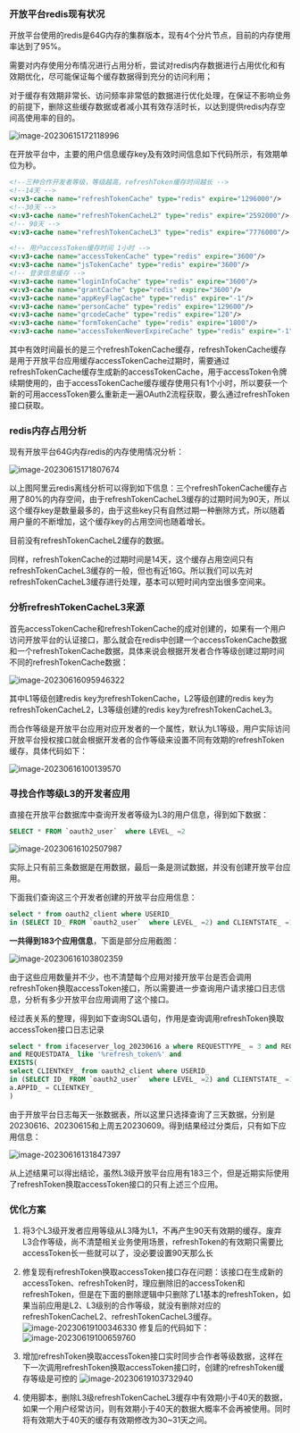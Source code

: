 ### 开放平台redis现有状况

开放平台使用的redis是64G内存的集群版本，现有4个分片节点，目前的内存使用率达到了95%。

需要对内存使用分布情况进行占用分析，尝试对redis内存数据进行占用优化和有效期优化，尽可能保证每个缓存数据得到充分的访问利用；

对于缓存有效期非常长、访问频率非常低的数据进行优化处理，在保证不影响业务的前提下，删除这些缓存数据或者减小其有效存活时长，以达到提供redis内存空间高使用率的目的。

![image-20230615172118996](https://alex-img-1253982387.cos.ap-nanjing.myqcloud.com/Typora-wm/202306151721059.png)

在开放平台中，主要的用户信息缓存key及有效时间信息如下代码所示，有效期单位为秒。

```xml
<!--三种合作开发者等级，等级越高，refreshToken缓存时间越长 -->
<!--14天 -->
<v:v3-cache name="refreshTokenCache" type="redis" expire="1296000"/>
<!--30天 -->
<v:v3-cache name="refreshTokenCacheL2" type="redis" expire="2592000"/>
<!-- 90天 -->
<v:v3-cache name="refreshTokenCacheL3" type="redis" expire="7776000"/>

<!-- 用户accessToken缓存时间 1小时 -->
<v:v3-cache name="accessTokenCache" type="redis" expire="3600"/>
<v:v3-cache name="jsTokenCache" type="redis" expire="3600"/>
<!-- 登录信息缓存 -->
<v:v3-cache name="loginInfoCache" type="redis" expire="3600"/>
<v:v3-cache name="grantCache" type="redis" expire="3600"/>
<v:v3-cache name="appKeyFlagCache" type="redis" expire="-1"/>
<v:v3-cache name="personCache" type="redis" expire="129600"/>
<v:v3-cache name="qrcodeCache" type="redis" expire="120"/>
<v:v3-cache name="formTokenCache" type="redis" expire="1800"/>
<v:v3-cache name="accessTokenNeverExpireCache" type="redis" expire="-1"/>
```

其中有效时间最长的是三个refreshTokenCache缓存，refreshTokenCache缓存是用于开放平台应用缓存accessTokenCache过期时，需要通过refreshTokenCache缓存生成新的accessTokenCache，用于accessToken令牌续期使用的，由于accessTokenCache缓存缓存使用只有1个小时，所以要获一个新的可用accessToken要么重新走一遍OAuth2流程获取，要么通过refreshToken接口获取。

### redis内存占用分析

现有开放平台64G内存redis的内存使用情况分析：

![image-20230615171807674](https://alex-img-1253982387.cos.ap-nanjing.myqcloud.com/Typora-wm/202306151718750.png)

以上图阿里云redis离线分析可以得到如下信息：三个refreshTokenCache缓存占用了80%的内存空间，由于refreshTokenCacheL3缓存的过期时间为90天，所以这个缓存key是数量最多的，由于这些key只有自然过期一种删除方式，所以随着用户量的不断增加，这个缓存key的占用空间也随着增长。

目前没有refreshTokenCacheL2缓存的数据。

同样，refreshTokenCache的过期时间是14天，这个缓存占用空间只有refreshTokenCacheL3缓存的一般，但也有近16G。所以我们可以先对refreshTokenCacheL3缓存进行处理，基本可以短时间内空出很多空间来。



### 分析refreshTokenCacheL3来源

首先accessTokenCache和refreshTokenCache的成对创建的，如果有一个用户访问开放平台的认证接口，那么就会在redis中创建一个accessTokenCache数据和一个refreshTokenCache数据，具体来说会根据开发者合作等级创建过期时间不同的refreshTokenCache数据：

![image-20230616095946322](https://alex-img-1253982387.cos.ap-nanjing.myqcloud.com/Typora-wm/202306160959222.png)

其中L1等级创建redis key为refreshTokenCache，L2等级创建的redis key为refreshTokenCacheL2，L3等级创建的redis key为refreshTokenCacheL3。

而合作等级是开放平台应用对应开发者的一个属性，默认为L1等级，用户实际访问开放平台授权接口就会根据开发者的合作等级来设置不同有效期的refreshToken缓存，具体代码如下：

![image-20230616100139570](https://alex-img-1253982387.cos.ap-nanjing.myqcloud.com/Typora-wm/202306161001615.png)

### 寻找合作等级L3的开发者应用

直接在开放平台数据库中查询开发者等级为L3的用户信息，得到如下数据：

```sql
SELECT * FROM `oauth2_user`  where LEVEL_ =2
```

![image-20230616102507987](https://alex-img-1253982387.cos.ap-nanjing.myqcloud.com/Typora-wm/202306161025021.png)

实际上只有前三条数据是在用数据，最后一条是测试数据，并没有创建开放平台应用。

下面我们查询这三个开发者创建的开放平台应用信息：

```sql
select * from oauth2_client where USERID_ 
in (SELECT ID_ FROM `oauth2_user`  where LEVEL_ =2) and CLIENTSTATE_ =1
```

**一共得到183个应用信息**，下面是部分应用截图：

![image-20230616103802359](https://alex-img-1253982387.cos.ap-nanjing.myqcloud.com/Typora-wm/202306161038401.png)

由于这些应用数量并不少，也不清楚每个应用对接开放平台是否会调用refreshToken换取accessToken接口，所以需要进一步查询用户请求接口日志信息，分析有多少开放平台应用调用了这个接口。

经过表关系的整理，得到如下查询SQL语句，作用是查询调用refreshToken换取accessToken接口日志记录

```sql
select * from ifaceserver_log_20230616 a where REQUESTTYPE_ = 3 and REQUESTURL_ like "%accessToken%"
and REQUESTDATA_ like '%refresh_token%' and
EXISTS(
select CLIENTKEY_ from oauth2_client where USERID_ 
in (SELECT ID_ FROM `oauth2_user`  where LEVEL_ =2) and CLIENTSTATE_ =1 and
a.APPID_ = CLIENTKEY_
)
```

由于开放平台日志每天一张数据表，所以这里只选择查询了三天数据，分别是20230616、20230615和上周五20230609。得到结果经过分类后，只有如下应用信息：

![image-20230616131847397](https://alex-img-1253982387.cos.ap-nanjing.myqcloud.com/Typora-wm/202306161318438.png)

从上述结果可以得出结论，虽然L3级开放平台应用有183三个，但是近期实际使用了refreshToken换取accessToken接口的只有上述三个应用。



### 优化方案

1. 将3个L3级开发者应用等级从L3降为L1，不再产生90天有效期的缓存。废弃L3合作等级，尚不清楚相关业务使用场景，refreshToken的有效期只需要比accessToken长一些就可以了，没必要设置90天那么长

2. 修复现有refreshToken换取accessToken接口存在问题：该接口在生成新的accessToken、refreshToken时，理应删除旧的accessToken和refreshToken，但是在下面的删除逻辑中只删除了L1基本的refreshToken，如果当前应用是L2、L3级别的合作等级，就没有删除对应的refreshTokenCacheL2、refreshTokenCacheL3缓存。
   ![image-20230619100346330](https://alex-img-1253982387.cos.ap-nanjing.myqcloud.com/Typora-wm/202306191003626.png)
   修复后的代码如下：
   ![image-20230619100659760](https://alex-img-1253982387.cos.ap-nanjing.myqcloud.com/Typora-wm/202306191006802.png)
3. 增加refreshToken换取accessToken接口实时同步合作者等级数据，这样在下一次调用refreshToken换取accessToken接口时，创建的refreshToken缓存等级是可控的
   ![image-20230619103732940](https://alex-img-1253982387.cos.ap-nanjing.myqcloud.com/Typora-wm/202306191037984.png)
4. 使用脚本，删除L3级refreshTokenCacheL3缓存中有效期小于40天的数据，如果一个用户经常访问，则有效期小于40天的数据大概率不会再被使用。同时将有效期大于40天的缓存有效期修改为30~31天之间。
   



